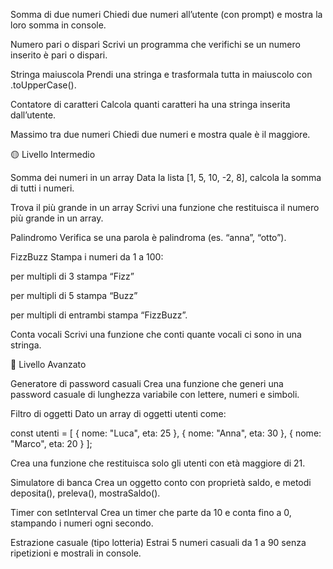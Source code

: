 Somma di due numeri
Chiedi due numeri all’utente (con prompt) e mostra la loro somma in console.

Numero pari o dispari
Scrivi un programma che verifichi se un numero inserito è pari o dispari.

Stringa maiuscola
Prendi una stringa e trasformala tutta in maiuscolo con .toUpperCase().

Contatore di caratteri
Calcola quanti caratteri ha una stringa inserita dall’utente.

Massimo tra due numeri
Chiedi due numeri e mostra quale è il maggiore.

🟡 Livello Intermedio

Somma dei numeri in un array
Data la lista [1, 5, 10, -2, 8], calcola la somma di tutti i numeri.

Trova il più grande in un array
Scrivi una funzione che restituisca il numero più grande in un array.

Palindromo
Verifica se una parola è palindroma (es. “anna”, “otto”).

FizzBuzz
Stampa i numeri da 1 a 100:

per multipli di 3 stampa “Fizz”

per multipli di 5 stampa “Buzz”

per multipli di entrambi stampa “FizzBuzz”.

Conta vocali
Scrivi una funzione che conti quante vocali ci sono in una stringa.

🔵 Livello Avanzato

Generatore di password casuali
Crea una funzione che generi una password casuale di lunghezza variabile con lettere, numeri e simboli.

Filtro di oggetti
Dato un array di oggetti utenti come:

const utenti = [
  { nome: "Luca", eta: 25 },
  { nome: "Anna", eta: 30 },
  { nome: "Marco", eta: 20 }
];


Crea una funzione che restituisca solo gli utenti con età maggiore di 21.

Simulatore di banca
Crea un oggetto conto con proprietà saldo, e metodi deposita(), preleva(), mostraSaldo().

Timer con setInterval
Crea un timer che parte da 10 e conta fino a 0, stampando i numeri ogni secondo.

Estrazione casuale (tipo lotteria)
Estrai 5 numeri casuali da 1 a 90 senza ripetizioni e mostrali in console. 